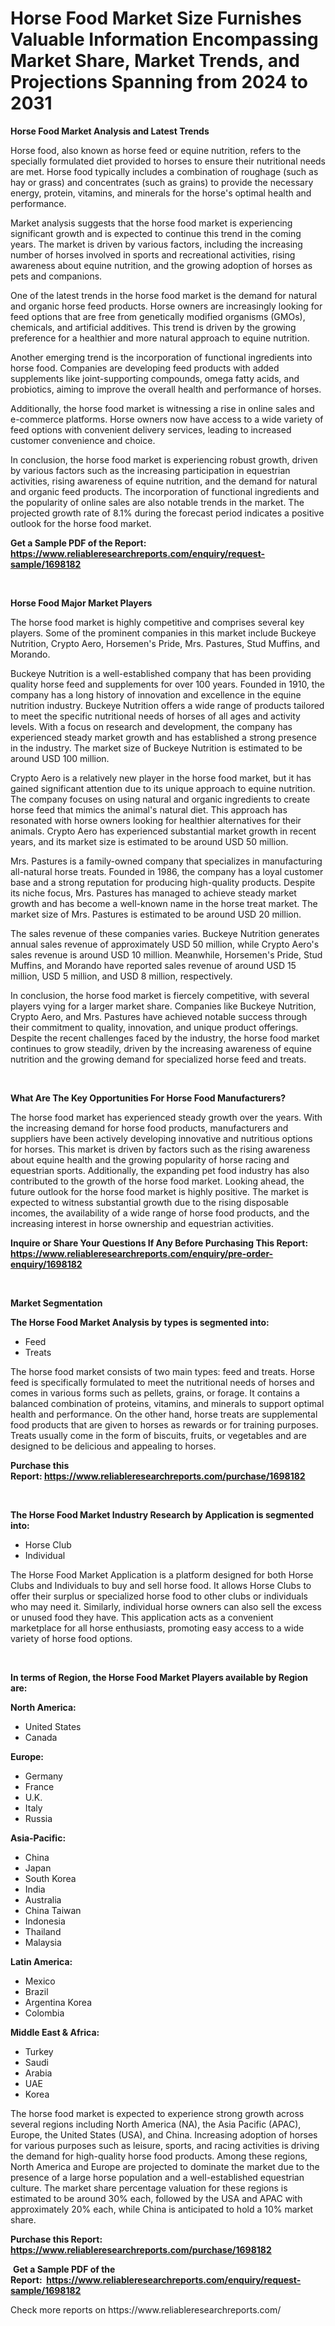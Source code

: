 <p><h1>Horse Food Market Size Furnishes Valuable Information Encompassing Market Share, Market Trends, and Projections Spanning from 2024 to 2031</h1></p><p><strong>Horse Food Market Analysis and Latest Trends</strong></p>
<p><p>Horse food, also known as horse feed or equine nutrition, refers to the specially formulated diet provided to horses to ensure their nutritional needs are met. Horse food typically includes a combination of roughage (such as hay or grass) and concentrates (such as grains) to provide the necessary energy, protein, vitamins, and minerals for the horse's optimal health and performance.</p><p>Market analysis suggests that the horse food market is experiencing significant growth and is expected to continue this trend in the coming years. The market is driven by various factors, including the increasing number of horses involved in sports and recreational activities, rising awareness about equine nutrition, and the growing adoption of horses as pets and companions.</p><p>One of the latest trends in the horse food market is the demand for natural and organic horse feed products. Horse owners are increasingly looking for feed options that are free from genetically modified organisms (GMOs), chemicals, and artificial additives. This trend is driven by the growing preference for a healthier and more natural approach to equine nutrition.</p><p>Another emerging trend is the incorporation of functional ingredients into horse food. Companies are developing feed products with added supplements like joint-supporting compounds, omega fatty acids, and probiotics, aiming to improve the overall health and performance of horses.</p><p>Additionally, the horse food market is witnessing a rise in online sales and e-commerce platforms. Horse owners now have access to a wide variety of feed options with convenient delivery services, leading to increased customer convenience and choice.</p><p>In conclusion, the horse food market is experiencing robust growth, driven by various factors such as the increasing participation in equestrian activities, rising awareness of equine nutrition, and the demand for natural and organic feed products. The incorporation of functional ingredients and the popularity of online sales are also notable trends in the market. The projected growth rate of 8.1% during the forecast period indicates a positive outlook for the horse food market.</p></p>
<p><strong>Get a Sample PDF of the Report:&nbsp; <a href="https://www.reliableresearchreports.com/enquiry/request-sample/1698182">https://www.reliableresearchreports.com/enquiry/request-sample/1698182</a></strong></p>
<p>&nbsp;</p>
<p><strong>Horse Food Major Market Players</strong></p>
<p><p>The horse food market is highly competitive and comprises several key players. Some of the prominent companies in this market include Buckeye Nutrition, Crypto Aero, Horsemen's Pride, Mrs. Pastures, Stud Muffins, and Morando.</p><p>Buckeye Nutrition is a well-established company that has been providing quality horse feed and supplements for over 100 years. Founded in 1910, the company has a long history of innovation and excellence in the equine nutrition industry. Buckeye Nutrition offers a wide range of products tailored to meet the specific nutritional needs of horses of all ages and activity levels. With a focus on research and development, the company has experienced steady market growth and has established a strong presence in the industry. The market size of Buckeye Nutrition is estimated to be around USD 100 million.</p><p>Crypto Aero is a relatively new player in the horse food market, but it has gained significant attention due to its unique approach to equine nutrition. The company focuses on using natural and organic ingredients to create horse feed that mimics the animal's natural diet. This approach has resonated with horse owners looking for healthier alternatives for their animals. Crypto Aero has experienced substantial market growth in recent years, and its market size is estimated to be around USD 50 million.</p><p>Mrs. Pastures is a family-owned company that specializes in manufacturing all-natural horse treats. Founded in 1986, the company has a loyal customer base and a strong reputation for producing high-quality products. Despite its niche focus, Mrs. Pastures has managed to achieve steady market growth and has become a well-known name in the horse treat market. The market size of Mrs. Pastures is estimated to be around USD 20 million.</p><p>The sales revenue of these companies varies. Buckeye Nutrition generates annual sales revenue of approximately USD 50 million, while Crypto Aero's sales revenue is around USD 10 million. Meanwhile, Horsemen's Pride, Stud Muffins, and Morando have reported sales revenue of around USD 15 million, USD 5 million, and USD 8 million, respectively.</p><p>In conclusion, the horse food market is fiercely competitive, with several players vying for a larger market share. Companies like Buckeye Nutrition, Crypto Aero, and Mrs. Pastures have achieved notable success through their commitment to quality, innovation, and unique product offerings. Despite the recent challenges faced by the industry, the horse food market continues to grow steadily, driven by the increasing awareness of equine nutrition and the growing demand for specialized horse feed and treats.</p></p>
<p>&nbsp;</p>
<p><strong>What Are The Key Opportunities For Horse Food Manufacturers?</strong></p>
<p><p>The horse food market has experienced steady growth over the years. With the increasing demand for horse food products, manufacturers and suppliers have been actively developing innovative and nutritious options for horses. This market is driven by factors such as the rising awareness about equine health and the growing popularity of horse racing and equestrian sports. Additionally, the expanding pet food industry has also contributed to the growth of the horse food market. Looking ahead, the future outlook for the horse food market is highly positive. The market is expected to witness substantial growth due to the rising disposable incomes, the availability of a wide range of horse food products, and the increasing interest in horse ownership and equestrian activities.</p></p>
<p><strong>Inquire or Share Your Questions If Any Before Purchasing This Report: <a href="https://www.reliableresearchreports.com/enquiry/pre-order-enquiry/1698182">https://www.reliableresearchreports.com/enquiry/pre-order-enquiry/1698182</a></strong></p>
<p>&nbsp;</p>
<p><strong>Market Segmentation</strong></p>
<p><strong>The Horse Food Market Analysis by types is segmented into:</strong></p>
<p><ul><li>Feed</li><li>Treats</li></ul></p>
<p><p>The horse food market consists of two main types: feed and treats. Horse feed is specifically formulated to meet the nutritional needs of horses and comes in various forms such as pellets, grains, or forage. It contains a balanced combination of proteins, vitamins, and minerals to support optimal health and performance. On the other hand, horse treats are supplemental food products that are given to horses as rewards or for training purposes. Treats usually come in the form of biscuits, fruits, or vegetables and are designed to be delicious and appealing to horses.</p></p>
<p><strong>Purchase this Report:&nbsp;<a href="https://www.reliableresearchreports.com/purchase/1698182">https://www.reliableresearchreports.com/purchase/1698182</a></strong></p>
<p>&nbsp;</p>
<p><strong>The Horse Food Market Industry Research by Application is segmented into:</strong></p>
<p><ul><li>Horse Club</li><li>Individual</li></ul></p>
<p><p>The Horse Food Market Application is a platform designed for both Horse Clubs and Individuals to buy and sell horse food. It allows Horse Clubs to offer their surplus or specialized horse food to other clubs or individuals who may need it. Similarly, individual horse owners can also sell the excess or unused food they have. This application acts as a convenient marketplace for all horse enthusiasts, promoting easy access to a wide variety of horse food options.</p></p>
<p>&nbsp;</p>
<p><strong>In terms of Region, the Horse Food Market Players available by Region are:</strong></p>
<p>
    <p> <strong> North America: </strong>
        <ul>
            <li>United States</li>
            <li>Canada</li>
        </ul>
        </p> 
    <p> <strong> Europe: </strong>
        <ul>
            <li>Germany</li>
            <li>France</li>
            <li>U.K.</li>
            <li>Italy</li>
            <li>Russia</li>
        </ul>
        </p> 
    <p> <strong> Asia-Pacific: </strong>
        <ul>
            <li>China</li>
            <li>Japan</li>
            <li>South Korea</li>
            <li>India</li>
            <li>Australia</li>
            <li>China Taiwan</li>
            <li>Indonesia</li>
            <li>Thailand</li>
            <li>Malaysia</li>
        </ul>
        </p> 
    <p> <strong> Latin America: </strong>
        <ul>
            <li>Mexico</li>
            <li>Brazil</li>
            <li>Argentina Korea</li>
            <li>Colombia</li>
        </ul>
        </p> 
    <p> <strong> Middle East & Africa: </strong>
        <ul>
            <li>Turkey</li>
            <li>Saudi</li>
            <li>Arabia</li>
            <li>UAE</li>
            <li>Korea</li>
        </ul>
    </p>
    </p>
<p><p>The horse food market is expected to experience strong growth across several regions including North America (NA), the Asia Pacific (APAC), Europe, the United States (USA), and China. Increasing adoption of horses for various purposes such as leisure, sports, and racing activities is driving the demand for high-quality horse food products. Among these regions, North America and Europe are projected to dominate the market due to the presence of a large horse population and a well-established equestrian culture. The market share percentage valuation for these regions is estimated to be around 30% each, followed by the USA and APAC with approximately 20% each, while China is anticipated to hold a 10% market share.</p></p>
<p><strong>Purchase this Report: <a href="https://www.reliableresearchreports.com/purchase/1698182">https://www.reliableresearchreports.com/purchase/1698182</a></strong></p>
<p>&nbsp;<strong>Get a Sample PDF of the Report:&nbsp;&nbsp;<a href="https://www.reliableresearchreports.com/enquiry/request-sample/1698182">https://www.reliableresearchreports.com/enquiry/request-sample/1698182</a></strong></p>
<p><strong></strong></p>
<p>Check more reports on https://www.reliableresearchreports.com/</p>